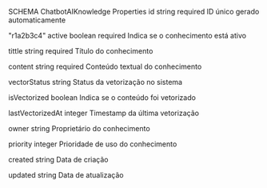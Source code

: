 SCHEMA
ChatbotAIKnowledge
Properties
id
string
required
ID único gerado automaticamente

"r1a2b3c4"
active
boolean
required
Indica se o conhecimento está ativo

tittle
string
required
Título do conhecimento

content
string
required
Conteúdo textual do conhecimento

vectorStatus
string
Status da vetorização no sistema

isVectorized
boolean
Indica se o conteúdo foi vetorizado

lastVectorizedAt
integer
Timestamp da última vetorização

owner
string
Proprietário do conhecimento

priority
integer
Prioridade de uso do conhecimento

created
string
Data de criação

updated
string
Data de atualização